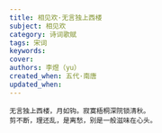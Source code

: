 ```yaml
---
title: 相见欢·无言独上西楼
subject: 相见欢
category: 诗词歌赋
tags: 宋词
keywords: 
cover: 
authors: 李煜（yu）
created_when: 五代·南唐
updated_when: 
---
```


```
无言独上西楼，月如钩。寂寞梧桐深院锁清秋。
剪不断，理还乱，是离愁，别是一般滋味在心头。
```
